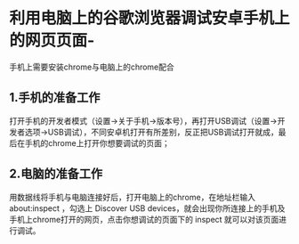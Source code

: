 # 利用电脑上的谷歌浏览器调试安卓手机上的网页页面-
手机上需要安装chrome与电脑上的chrome配合
## 1.手机的准备工作
打开手机的开发者模式（设置->关于手机->版本号），再打开USB调试（设置->开发者选项->USB调试），不同安卓机打开有所差别，反正把USB调试打开就成，最后在手机的chrome上打开你想要调试的页面；
## 2.电脑的准备工作
用数据线将手机与电脑连接好后，打开电脑上的chrome，在地址栏输入 about:inspect ，勾选上 Discover USB devices，就会出现你所连接上的手机及手机上chrome打开的网页，点击你想调试的页面下的 inspect 就可以对该页面进行调试。

